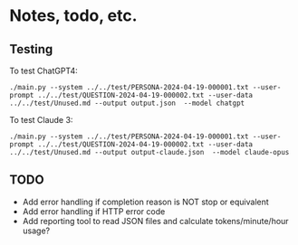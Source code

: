 # Notes, todo, etc.

## Testing

To test ChatGPT4:

```
./main.py --system ../../test/PERSONA-2024-04-19-000001.txt --user-prompt ../../test/QUESTION-2024-04-19-000002.txt --user-data ../../test/Unused.md --output output.json  --model chatgpt
```

To test Claude 3:

```
./main.py --system ../../test/PERSONA-2024-04-19-000001.txt --user-prompt ../../test/QUESTION-2024-04-19-000002.txt --user-data ../../test/Unused.md --output output-claude.json  --model claude-opus
```

## TODO

* Add error handling if completion reason is NOT stop or equivalent
* Add error handling if HTTP error code
* Add reporting tool to read JSON files and calculate tokens/minute/hour usage?

